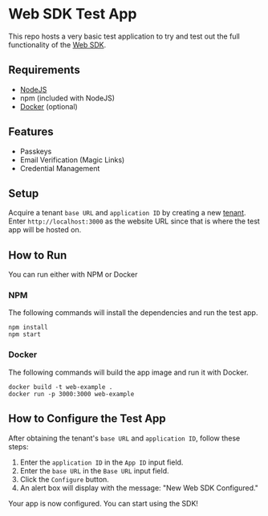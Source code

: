 # Web SDK Test App

This repo hosts a very basic test application to try and test out the full functionality of the [Web SDK](https://docs.loginid.io/).

## Requirements

- [NodeJS](https://nodejs.org/en/download/)
- npm (included with NodeJS)
- [Docker](https://docs.docker.com/get-docker/) (optional)

## Features

- Passkeys
- Email Verification (Magic Links)
- Credential Management

## Setup

Acquire a tenant `base URL` and `application ID` by creating a new [tenant](https://docs.loginid.io/Guides/Creating%20a%20New%20Tenant). Enter `http://localhost:3000` as the website URL since that is where the test app will be hosted on.

## How to Run

You can run either with NPM or Docker

### NPM

The following commands will install the dependencies and run the test app.

```
npm install
npm start
```

### Docker

The following commands will build the app image and run it with Docker.

```
docker build -t web-example .
docker run -p 3000:3000 web-example
```

## How to Configure the Test App

After obtaining the tenant's `base URL` and `application ID`, follow these steps:

1. Enter the `application ID` in the `App ID` input field.
2. Enter the `base URL` in the `Base URL` input field.
3. Click the `Configure` button.
4. An alert box will display with the message: "New Web SDK Configured."

Your app is now configured. You can start using the SDK!
